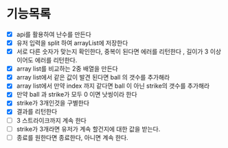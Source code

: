 # 기능목록
-[x] api를 활용하여 난수를 만든다
-[x] 유저 입력을 split 하여 arrayList에 저장한다
-[x] 서로 다른 숫자가 맞는지 확인한다, 중복이 된다면 에러를 리턴한다 , 길이가 3 이상이어도 에러를 리턴한다. 
-[x] array list를 비교하는 2중 배열을 만든다 
-[x] array list에서 같은 값이 발견 된다면 ball 의 갯수를 추가해라
-[x] array list에서 만약 index 까지 같다면 ball 이 아닌 strike의 갯수를 추가해라
-[x] 만약 ball 과 strike가 모두 0 이면 낫씽이라 한다
-[x] strike가 3개인것을 구별한다  
-[x] 결과를 리턴한다
-[ ] 3 스트라이크까지 계속 한다
-[ ] strike가 3개라면 유저가 계속 할건지에 대한 값을 받는다.
-[ ] 종료를 원한다면 종료한다, 아니면 계속 한다. 